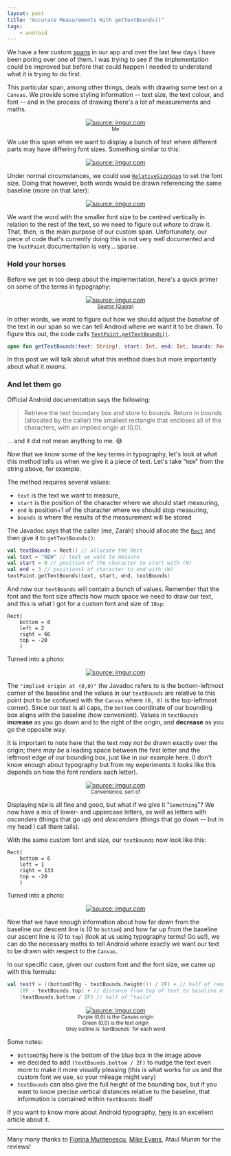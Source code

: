 ```yaml
---
layout: post
title: "Accurate Measurements With getTextBounds()"
tags:
    - android
---
```

We have a few custom [spans](https://developer.android.com/reference/android/text/style/package-summary) in our app and over the last few days I have been poring over one of them. I was trying to see if the implementation could be improved but before that could happen I needed to understand what it is trying to do first.

This particular span, among other things, deals with drawing some text on a `Canvas`. We provide some styling information -- text size, the text colour, and font -- and in the process of drawing there's a lot of measurements and maths.
<center>
    <a href="https://imgur.com/zQ5efS9"><img src="https://i.imgur.com/zQ5efS9.jpg?1" title="source: imgur.com" /></a>
    <br /> <small>Me</small>
</center>

We use this span when we want to display a bunch of text where different parts may have differing font sizes. Something similar to this:
<center>
    <a href="https://imgur.com/czZpKB5"><img src="https://i.imgur.com/czZpKB5.jpg" title="source: imgur.com" /></a>
</center>

Under normal circumstances, we could use [`RelativeSizeSpan`](https://developer.android.com/reference/android/text/style/RelativeSizeSpan) to set the font size. Doing that however, both words would be drawn referencing the same baseline (more on that later):
<center>
    <a href="https://imgur.com/3anytpr"><img src="https://i.imgur.com/3anytpr.jpg" title="source: imgur.com" /></a>
</center>

We want the word with the smaller font size to be centred vertically in relation to the rest of the text, so we need to figure out _where_ to draw it. That, then, is the main purpose of our custom span. Unfortunately, our piece of code that's currently doing this is not very well documented and the `TextPaint` documentation is very... sparse.

### Hold your horses

Before we get in too deep about the implementation, here's a quick primer on some of the terms in typography:
<center>
    <a href="https://imgur.com/ORDLUgO"><img src="https://i.imgur.com/ORDLUgO.png" title="source: imgur.com" /></a>
    <br /><small> <a href="https://www.quora.com/What-is-a-baseline-in-typography">Source (Quora)</a> </small>
</center>

In other words, we want to figure out how we should adjust the _baseline_ of the text in our span so we can tell Android where we want it to be drawn. To figure this out, the code calls [`TextPaint.getTextBounds()`](https://developer.android.com/reference/kotlin/android/graphics/Paint#gettextbounds).

```kotlin
open fun getTextBounds(text: String!, start: Int, end: Int, bounds: Rect!): Unit
```

In this post we will talk about what this method does but more importantly about what it _means_.

### And let them go

Official Android documentation says the following:
>Retrieve the text boundary box and store to bounds. Return in bounds (allocated by the caller) the smallest rectangle that encloses all of the characters, with an implied origin at (0,0).

... and it did not mean anything to me. :sweat_smile:

Now that we know some of the key terms in typography, let's look at what this method tells us when we give it a piece of text. Let's take "`NEW`" from the string above, for example.

The method requires several values:
- `text` is the text we want to measure,
- `start` is the position of the character where we should start measuring,
- `end` is position+1 of the character where we should stop measuring,
- `bounds` is where the results of the measurement will be stored

The Javadoc says that the caller (me, Zarah) should allocate the [`Rect`](https://developer.android.com/reference/kotlin/android/graphics/Rect?hl=en) and then give it to `getTextBounds()`:
```kotlin
val textBounds = Rect() // allocate the Rect
val text = "NEW" // text we want to measure
val start = 0 // position of the character to start with (N)
val end = 3 // position+1 of character to end with (W)
textPaint.getTextBounds(text, start, end, textBounds)
```

And now our `textBounds` will contain a bunch of values. Remember that the font and the font size affects how much space we need to draw our text, and this is what I got for a custom font and size of `10sp`:
```
Rect(
    bottom = 0
    left = 2
    right = 66
    top = -20
    )
```

Turned into a photo:
<center>
    <a href="https://imgur.com/Io0xxAT"><img src="https://i.imgur.com/Io0xxAT.jpg" title="source: imgur.com" /></a>
</center>

The `"implied origin at (0,0)"` the Javadoc refers to is the bottom-leftmost corner of the baseline and the values in our `textBounds` are relative to this point (not to be confused with the `Canvas` where `(0, 0)` is the top-leftmost corner). Since our text is all caps, the `bottom` coordinate of our bounding box aligns with the baseline (how convenient). Values in `textBounds` **increase** as you go down and to the right of the origin, and **decrease** as you go the opposite way.

It is important to note here that the text _may not be_ drawn exactly over the origin; there _may be_ a leading space between the first letter and the leftmost edge of our bounding box, just like in our example here. (I don't know enough about typography but from my experiments it looks like this depends on how the font renders each letter).

<center>
    <a href="https://imgur.com/MwvS3Aq"><img src="https://i.imgur.com/MwvS3Aq.jpg" title="source: imgur.com" /></a>
    <br /><small>Convenience, sort of</small>
</center>

Displaying `NEW` is all fine and good, but what if we give it "`Something`"? We now have a mix of lower- and uppercase letters, as well as letters with _ascenders_ (things that go up) and _descenders_ (things that go down -- but in my head I call them tails).

With the same custom font and size, our `textBounds` now look like this:
```
Rect(
    bottom = 6
    left = 1
    right = 133
    top = -20
    )
```

Turned into a photo:
<center>
    <a href="https://imgur.com/pSHYhig"><img src="https://i.imgur.com/pSHYhig.jpg" title="source: imgur.com" /></a>
</center>

Now that we have enough information about how far down from the baseline our descent line is (0 to `bottom`) and how far up from the baseline our ascent line is (0 to `top`) (look at us using typography terms! Go us!), we can do the necessary maths to tell Android where exactly we want our text to be drawn with respect to the `Canvas`.

In our specific case, given our custom font and the font size, we came up with this formula:
```kotlin
val textY = ((bottomOfBg - textBounds.height()) / 2F) + // half of remaining space in the bg unoccupied by text
    (0F - textBounds.top) + // distance from top of text to baseline of text
    (textBounds.bottom / 2F) // half of "tails"
```

<center>
    <a href="https://imgur.com/pO6mYGf"><img src="https://i.imgur.com/pO6mYGf.jpg" title="source: imgur.com" /></a>
    <br /><small>Purple (0,0) is the Canvas origin<br />Green (0,0) is the text origin<br />Grey outline is `textBounds` for each word</small>
</center>

Some notes:
- `bottomOfBg` here is the bottom of the blue box in the image above
- we decided to add `(textBounds.bottom / 2F)` to nudge the text even more to make it more visually pleasing (this is what works for us and the custom font we use, so your mileage might vary)
- `textBounds` can also give the full height of the bounding box, but if you want to know precise vertical distances relative to the baseline, that information is contained within `textBounds` itself

If you want to know more about Android typography, [here](https://proandroiddev.com/android-and-typography-101-5f06722dd611) is an excellent article about it.

---
Many many thanks to [Florina Muntenescu](https://medium.com/@florina.muntenescu), [Mike Evans](https://twitter.com/m_evans10), Ataul Munim for the reviews!
